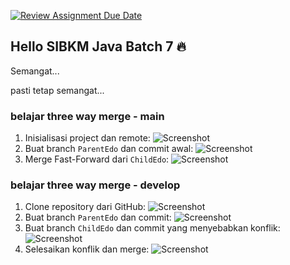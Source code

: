 [![Review Assignment Due Date](https://classroom.github.com/assets/deadline-readme-button-22041afd0340ce965d47ae6ef1cefeee28c7c493a6346c4f15d667ab976d596c.svg)](https://classroom.github.com/a/7AKPvxX-)
## Hello SIBKM Java Batch 7 🔥

Semangat... 

pasti tetap semangat...

### belajar three way merge - main
1. Inisialisasi project dan remote:
   ![Screenshot](images/init.png)
2. Buat branch `ParentEdo` dan commit awal:
   ![Screenshot](images/parent_commit.png)
3. Merge Fast-Forward dari `ChildEdo`:
   ![Screenshot](images/merge_ff.png)

   
### belajar three way merge - develop

1. Clone repository dari GitHub:
   ![Screenshot](images/clone_repo.png)
2. Buat branch `ParentEdo` dan commit:
   ![Screenshot](images/parent_threeway_commit.png)
3. Buat branch `ChildEdo` dan commit yang menyebabkan konflik:
   ![Screenshot](images/child_conflict_commit.png)
4. Selesaikan konflik dan merge:
   ![Screenshot](images/resolve_conflict.png)

